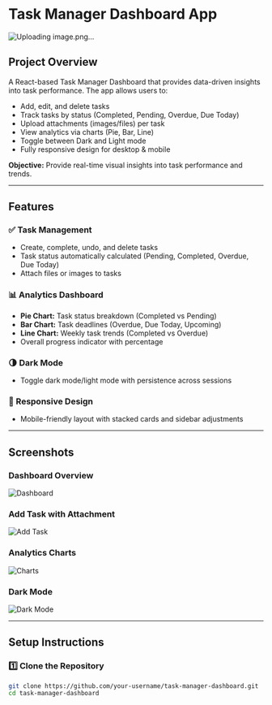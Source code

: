 # Task Manager Dashboard App

![Uploading image.png…]()


## **Project Overview**
A React-based Task Manager Dashboard that provides data-driven insights into task performance. The app allows users to:

- Add, edit, and delete tasks
- Track tasks by status (Completed, Pending, Overdue, Due Today)
- Upload attachments (images/files) per task
- View analytics via charts (Pie, Bar, Line)
- Toggle between Dark and Light mode
- Fully responsive design for desktop & mobile

**Objective:** Provide real-time visual insights into task performance and trends.

---

## **Features**

### ✅ Task Management
- Create, complete, undo, and delete tasks
- Task status automatically calculated (Pending, Completed, Overdue, Due Today)
- Attach files or images to tasks

### 📊 Analytics Dashboard
- **Pie Chart:** Task status breakdown (Completed vs Pending)
- **Bar Chart:** Task deadlines (Overdue, Due Today, Upcoming)
- **Line Chart:** Weekly task trends (Completed vs Overdue)
- Overall progress indicator with percentage

### 🌗 Dark Mode
- Toggle dark mode/light mode with persistence across sessions

### 📱 Responsive Design
- Mobile-friendly layout with stacked cards and sidebar adjustments

---

## **Screenshots**

### Dashboard Overview
![Dashboard](./screenshots/dashboard.png)

### Add Task with Attachment
![Add Task](./screenshots/add-task.png)

### Analytics Charts
![Charts](./screenshots/charts.png)

### Dark Mode
![Dark Mode](./screenshots/dark-mode.png)

---

## **Setup Instructions**

### 1️⃣ Clone the Repository
```bash
git clone https://github.com/your-username/task-manager-dashboard.git
cd task-manager-dashboard

